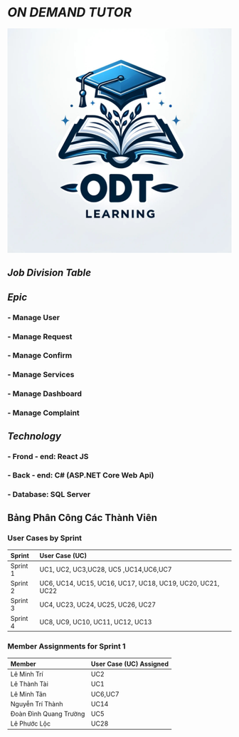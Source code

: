 # _ON DEMAND TUTOR_ 
![My Image](images/z5520680443558_906c7220fd17b60865cf37008a573767.jpg)
## ___Job Division Table___

## ___Epic___
### - Manage User 
### - Manage Request
### - Manage Confirm
### - Manage Services
### - Manage Dashboard
### - Manage Complaint

## ___Technology___
### - Frond - end: React JS
### - Back - end: C# (ASP.NET Core Web Api)
### - Database: SQL Server


## __Bảng Phân Công Các Thành Viên__
### User Cases by Sprint

| Sprint   | User Case (UC)             |
| :------- | :------------------------- |
| Sprint 1 | UC1, UC2, UC3,UC28, UC5 ,UC14,UC6,UC7    |
| Sprint 2 | UC6, UC14, UC15, UC16, UC17, UC18, UC19, UC20, UC21, UC22 |
| Sprint 3 | UC4, UC23, UC24, UC25, UC26, UC27 |
| Sprint 4 | UC8, UC9, UC10, UC11, UC12, UC13    |

### Member Assignments for Sprint 1

| Member   | User Case (UC) Assigned    |  
| :------- | :------------------------- |
| Lê Minh Trí | UC2 |  
| Lê Thành Tài | UC1 | 
| Lê Minh Tân | UC6,UC7 |
| Nguyễn Trí Thành | UC14 |
| Đoàn Đình Quang Trường | UC5 | 
| Lê Phước Lộc | UC28 |

